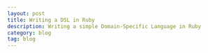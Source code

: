 ```yaml
---
layout: post
title: Writing a DSL in Ruby
description: Writing a simple Domain-Specific Language in Ruby
category: blog
tag: blog
---
```

